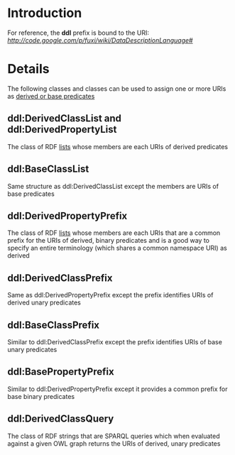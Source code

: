 # Introduction #

For reference, the **ddl** prefix is bound to the URI: _http://code.google.com/p/fuxi/wiki/DataDescriptionLanguage#_

# Details #

The following classes and classes can be used to assign one or more URIs as [derived or base predicates](http://code.google.com/p/fuxi/wiki/Overview#Base_and_Derived_Predicates)

## ddl:DerivedClassList and ddl:DerivedPropertyList ##

The class of RDF [lists](http://www.w3.org/TR/rdf-mt/#collections) whose members are each URIs of derived predicates

## ddl:BaseClassList ##

Same structure as ddl:DerivedClassList except the members are URIs of base predicates

## ddl:DerivedPropertyPrefix ##

The class of RDF [lists](http://www.w3.org/TR/rdf-mt/#collections) whose members are each URIs that are a common prefix for the URIs of derived, binary predicates and is a good way to specify an entire terminology (which shares a common namespace URI) as derived

## ddl:DerivedClassPrefix ##

Same as ddl:DerivedPropertyPrefix except the prefix identifies URIs of derived unary predicates

## ddl:BaseClassPrefix ##

Similar to ddl:DerivedClassPrefix except the prefix identifies URIs of base unary predicates

## ddl:BasePropertyPrefix ##

Similar to ddl:DerivedPropertyPrefix except it provides a common prefix for base binary predicates

## ddl:DerivedClassQuery ##

The class of RDF strings that are SPARQL queries which when evaluated against a given OWL graph returns the URIs of derived, unary predicates
